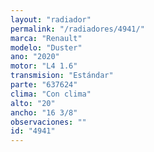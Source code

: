 ```yaml
---
layout: "radiador"
permalink: "/radiadores/4941/"
marca: "Renault"
modelo: "Duster"
ano: "2020"
motor: "L4 1.6"
transmision: "Estándar"
parte: "637624"
clima: "Con clima"
alto: "20"
ancho: "16 3/8"
observaciones: ""
id: "4941"
---
```


